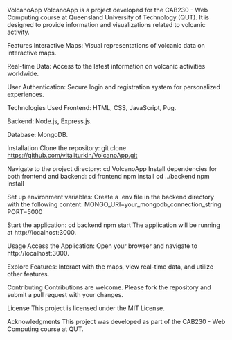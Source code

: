 VolcanoApp
VolcanoApp is a project developed for the CAB230 - Web Computing course at Queensland University of Technology (QUT). It is designed to provide information and visualizations related to volcanic activity.​

Features
Interactive Maps: Visual representations of volcanic data on interactive maps.​

Real-time Data: Access to the latest information on volcanic activities worldwide.​

User Authentication: Secure login and registration system for personalized experiences.​

Technologies Used
Frontend: HTML, CSS, JavaScript, Pug.​

Backend: Node.js, Express.js.​

Database: MongoDB.​

Installation
Clone the repository:
git clone https://github.com/vitaliturkin/VolcanoApp.git

Navigate to the project directory:
cd VolcanoApp
Install dependencies for both frontend and backend:
cd frontend
npm install
cd ../backend
npm install

Set up environment variables:
Create a .env file in the backend directory with the following content:
MONGO_URI=your_mongodb_connection_string
PORT=5000

Start the application:
cd backend
npm start
The application will be running at http://localhost:3000.

Usage
Access the Application: Open your browser and navigate to http://localhost:3000.​

Explore Features: Interact with the maps, view real-time data, and utilize other features.​

Contributing
Contributions are welcome. Please fork the repository and submit a pull request with your changes.​

License
This project is licensed under the MIT License.​

Acknowledgments
This project was developed as part of the CAB230 - Web Computing course at QUT.
